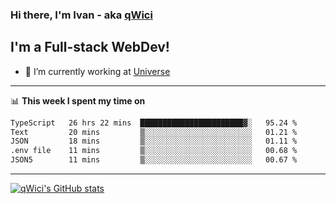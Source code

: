 ### Hi there, I'm Ivan - aka [qWici][website]

## I'm a Full-stack WebDev!
- 🔭 I’m currently working at [Universe][universe]

---

📊 **This week I spent my time on**
<!--START_SECTION:waka-->

```txt
TypeScript   26 hrs 22 mins  ███████████████████████▓░   95.24 %
Text         20 mins         ▒░░░░░░░░░░░░░░░░░░░░░░░░   01.21 %
JSON         18 mins         ▒░░░░░░░░░░░░░░░░░░░░░░░░   01.11 %
.env file    11 mins         ▒░░░░░░░░░░░░░░░░░░░░░░░░   00.68 %
JSON5        11 mins         ▒░░░░░░░░░░░░░░░░░░░░░░░░   00.67 %
```

<!--END_SECTION:waka-->

---

[![qWici's GitHub stats](https://github-readme-stats.vercel.app/api?username=qWici)](https://github.com/qWici/github-readme-stats)

[website]: https://devkucher.com
[twitter]: https://twitter.com/KucherDev
[linkedin]: https://www.linkedin.com/in/ivankucher
[universe]: https://universeapps.limited
